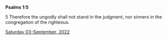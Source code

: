 **Psalms 1:5**

5 Therefore the ungodly shall not stand in the judgment, nor sinners in the congregation of the righteous.

[Saturday 03-September, 2022](https://t.me/s/daily_scripture)
